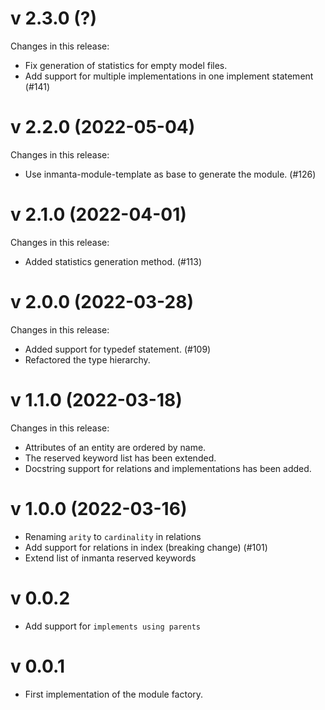 # v 2.3.0 (?)
Changes in this release:
 - Fix generation of statistics for empty model files.
 - Add support for multiple implementations in one implement statement (#141)

# v 2.2.0 (2022-05-04)
Changes in this release:
 - Use inmanta-module-template as base to generate the module.  (#126)

# v 2.1.0 (2022-04-01)
Changes in this release:
 - Added statistics generation method. (#113)

# v 2.0.0 (2022-03-28)
Changes in this release:
 - Added support for typedef statement. (#109)
 - Refactored the type hierarchy.

# v 1.1.0 (2022-03-18)
Changes in this release:
 - Attributes of an entity are ordered by name.
 - The reserved keyword list has been extended.
 - Docstring support for relations and implementations has been added.

# v 1.0.0 (2022-03-16)

 - Renaming `arity` to `cardinality` in relations
 - Add support for relations in index (breaking change) (#101)
 - Extend list of inmanta reserved keywords

# v 0.0.2

 - Add support for `implements using parents`

# v 0.0.1

 - First implementation of the module factory.
